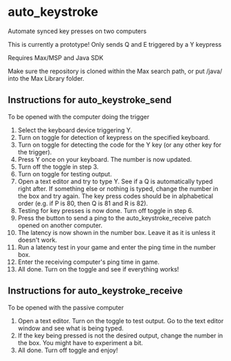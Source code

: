 # auto_keystroke
 Automate synced key presses on two computers
 
 This is currently a prototype! Only sends Q and E triggered by a Y keypress
 
 Requires Max/MSP and Java SDK
 
 Make sure the repository is cloned within the Max search path, or put /java/ into the Max Library folder.
 
## Instructions for auto_keystroke_send
 To be opened with the computer doing the trigger
 1. Select the keyboard device triggering Y.
 2. Turn on toggle for detection of keypress on the specified keyboard.
 3. Turn on toggle for detecting the code for the Y key (or any other key for the trigger).
 4. Press Y once on your keyboard. The number is now updated.
 5. Turn off the toggle in step 3.
 6. Turn on toggle for testing output.
 7. Open a text editor and try to type Y. See if a Q is automatically typed right after. If something else or nothing is typed, change the number in the box and try again. The key press codes should be in alphabetical order (e.g. if P is 80, then Q is 81 and R is 82).
 8. Testing for key presses is now done. Turn off toggle in step 6.
 9. Press the button to send a ping to the auto_keystroke_receive patch opened on another computer.
 10. The latency is now shown in the number box. Leave it as it is unless it doesn't work.
 11. Run a latency test in your game and enter the ping time in the number box.
 12. Enter the receiving computer's ping time in game.
 13. All done. Turn on the toggle and see if everything works!
 
## Instructions for auto_keystroke_receive
 To be opened with the passive computer 
 1. Open a text editor. Turn on the toggle to test output. Go to the text editor window and see what is being typed.
 2. If the key being pressed is not the desired output, change the number in the box. You might have to experiment a bit.
 3. All done. Turn off toggle and enjoy!

